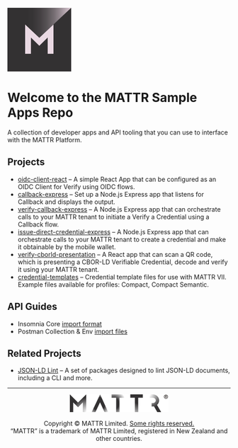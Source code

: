 [![MATTR](./docs/assets/mattr-logo-square.svg)](https://github.com/mattrglobal)

# Welcome to the MATTR Sample Apps Repo

A collection of developer apps and API tooling that you can use to interface with the MATTR Platform.

## Projects
* [oidc-client-react](/oidc-client-react/README.md) – A simple React App that can be configured as an OIDC Client for Verify using OIDC flows.
* [callback-express](/callback-express/README.md) – Set up a Node.js Express app that listens for Callback and displays the output.
* [verify-callback-express](/verify-callback-express/README.md) – A Node.js Express app that can orchestrate calls to your MATTR tenant to initiate a Verify a Credential using a Callback flow.
* [issue-direct-credential-express](/issue-direct-credential-express/README.md) – A Node.js Express app that can orchestrate calls to your MATTR tenant to create a credential and make it obtainable by the mobile wallet.
* [verify-cborld-presentation](/verify-cborld-presentation/README.md) – A React app that can scan a QR code, which is presenting a CBOR-LD Verifiable Credential, decode and verify it using your MATTR tenant.
* [credential-templates](/credential-templates/README.md) – Credential template files for use with MATTR VII. Example files available for profiles: Compact, Compact Semantic.

## API Guides
* Insomnia Core [import format](insomnia/README.md)
* Postman Collection & Env [import files](/postman/README.md)

## Related Projects
* [JSON-LD Lint](https://github.com/mattrglobal/jsonld-lint) – A set of packages designed to lint JSON-LD documents, including a CLI and more.

---

<p align="center"><a href="https://mattr.global" target="_blank"><img height="40px" src ="./docs/assets/mattr-logo-tm.svg"></a></p><p align="center">Copyright © MATTR Limited. <a href="./LICENSE">Some rights reserved.</a><br/>“MATTR” is a trademark of MATTR Limited, registered in New Zealand and other countries.</p>
